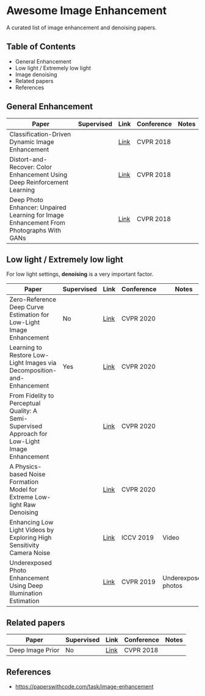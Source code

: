 # Awesome Image Enhancement
A curated list of image enhancement and denoising papers.

## Table of Contents
- General Enhancement
- Low light / Extremely low light
- Image denoising
- Related papers
- References

## General Enhancement
|Paper|Supervised|Link|Conference|Notes|
|---|---|---|---|---|
|Classification-Driven Dynamic Image Enhancement||[Link](https://openaccess.thecvf.com/content_cvpr_2018/papers/Sharma_Classification-Driven_Dynamic_Image_CVPR_2018_paper.pdf)|CVPR 2018||
|Distort-and-Recover: Color Enhancement Using Deep Reinforcement Learning||[Link](https://openaccess.thecvf.com/content_cvpr_2018/papers/Park_Distort-and-Recover_Color_Enhancement_CVPR_2018_paper.pdf)|CVPR 2018||
|Deep Photo Enhancer: Unpaired Learning for Image Enhancement From Photographs With GANs||[Link](https://openaccess.thecvf.com/content_cvpr_2018/papers/Chen_Deep_Photo_Enhancer_CVPR_2018_paper.pdf)|CVPR 2018||

## Low light / Extremely low light
For low light settings, **denoising** is a very important factor.

|Paper|Supervised|Link|Conference|Notes|
|---|---|---|---|---|
|Zero-Reference Deep Curve Estimation for Low-Light Image Enhancement|No|[Link](https://openaccess.thecvf.com/content_CVPR_2020/papers/Guo_Zero-Reference_Deep_Curve_Estimation_for_Low-Light_Image_Enhancement_CVPR_2020_paper.pdf)|CVPR 2020||
|Learning to Restore Low-Light Images via Decomposition-and-Enhancement|Yes|[Link](https://openaccess.thecvf.com/content_CVPR_2020/papers/Xu_Learning_to_Restore_Low-Light_Images_via_Decomposition-and-Enhancement_CVPR_2020_paper.pdf)|CVPR 2020||
|From Fidelity to Perceptual Quality: A Semi-Supervised Approach for Low-Light Image Enhancement||[Link](https://openaccess.thecvf.com/content_CVPR_2020/papers/Yang_From_Fidelity_to_Perceptual_Quality_A_Semi-Supervised_Approach_for_Low-Light_CVPR_2020_paper.pdf)|CVPR 2020||
|A Physics-based Noise Formation Model for Extreme Low-light Raw Denoising||[Link](https://openaccess.thecvf.com/content_CVPR_2020/papers/Wei_A_Physics-Based_Noise_Formation_Model_for_Extreme_Low-Light_Raw_Denoising_CVPR_2020_paper.pdf)|CVPR 2020|
|Enhancing Low Light Videos by Exploring High Sensitivity Camera Noise||[Link](https://openaccess.thecvf.com/content_ICCV_2019/papers/Wang_Enhancing_Low_Light_Videos_by_Exploring_High_Sensitivity_Camera_Noise_ICCV_2019_paper.pdf)|ICCV 2019|Video|
|Underexposed Photo Enhancement Using Deep Illumination Estimation||[Link](https://openaccess.thecvf.com/content_CVPR_2019/papers/Wang_Underexposed_Photo_Enhancement_Using_Deep_Illumination_Estimation_CVPR_2019_paper.pdf)|CVPR 2019|Underexposed photos|

## Related papers
|Paper|Supervised|Link|Conference|Notes|
|---|---|---|---|---|
|Deep Image Prior|No|[Link](https://sites.skoltech.ru/app/data/uploads/sites/25/2018/04/deep_image_prior.pdf)|CVPR 2018||

## References
- https://paperswithcode.com/task/image-enhancement